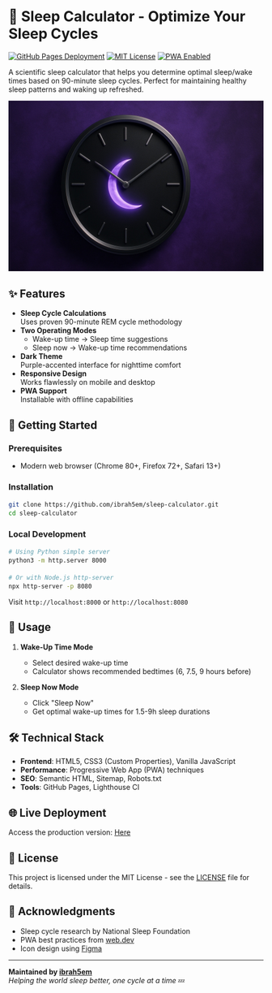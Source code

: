# 🌙 Sleep Calculator - Optimize Your Sleep Cycles

[![GitHub Pages Deployment](https://img.shields.io/badge/demo-live-success)](https://ibrah5em.github.io/sleep-calculator/)
[![MIT License](https://img.shields.io/badge/license-MIT-blue)](LICENSE)
[![PWA Enabled](https://img.shields.io/badge/PWA-✓-purple)](https://web.dev/progressive-web-apps/)

A scientific sleep calculator that helps you determine optimal sleep/wake times based on 90-minute sleep cycles. Perfect for maintaining healthy sleep patterns and waking up refreshed.

![Sleep Calculator Preview](images/preview-image.jpg)

## ✨ Features

- **Sleep Cycle Calculations**  
  Uses proven 90-minute REM cycle methodology
- **Two Operating Modes**  
  - Wake-up time → Sleep time suggestions  
  - Sleep now → Wake-up time recommendations  
- **Dark Theme**  
  Purple-accented interface for nighttime comfort
- **Responsive Design**  
  Works flawlessly on mobile and desktop
- **PWA Support**  
  Installable with offline capabilities

## 🚀 Getting Started

### Prerequisites
- Modern web browser (Chrome 80+, Firefox 72+, Safari 13+)

### Installation
```bash
git clone https://github.com/ibrah5em/sleep-calculator.git
cd sleep-calculator
```

### Local Development
```bash
# Using Python simple server
python3 -m http.server 8000

# Or with Node.js http-server
npx http-server -p 8080
```
Visit `http://localhost:8000` or `http://localhost:8080`

## 📖 Usage

1. **Wake-Up Time Mode**
   - Select desired wake-up time
   - Calculator shows recommended bedtimes (6, 7.5, 9 hours before)

2. **Sleep Now Mode**
   - Click "Sleep Now"
   - Get optimal wake-up times for 1.5-9h sleep durations

## 🛠 Technical Stack

- **Frontend**: HTML5, CSS3 (Custom Properties), Vanilla JavaScript
- **Performance**: Progressive Web App (PWA) techniques
- **SEO**: Semantic HTML, Sitemap, Robots.txt
- **Tools**: GitHub Pages, Lighthouse CI

## 🌐 Live Deployment

Access the production version: [Here](https://ibrah5em.github.io/sleep-calculator)

## 📄 License

This project is licensed under the MIT License - see the [LICENSE](LICENSE) file for details.

## 🙏 Acknowledgments

- Sleep cycle research by National Sleep Foundation
- PWA best practices from [web.dev](https://web.dev)
- Icon design using [Figma](https://figma.com)

---

**Maintained by [ibrah5em](https://github.com/ibrah5em)**  
*Helping the world sleep better, one cycle at a time* 💤
